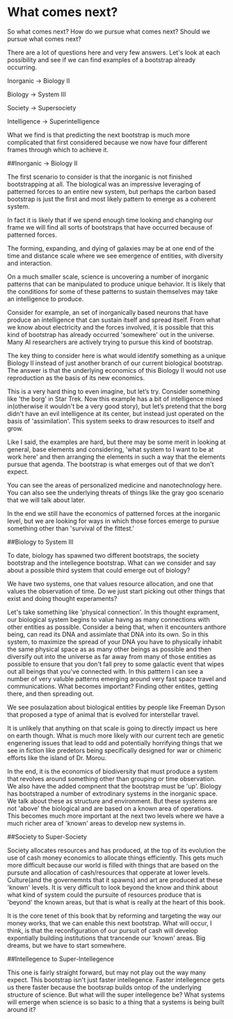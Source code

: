 # What comes next?

So what comes next?  How do we pursue what comes next?  Should we pursue what comes next?

There are a lot of questions here and very few answers.  Let's look at each possibility and see if we can find examples of a bootstrap already occurring.

Inorganic -> Biology II

Biology -> System III

Society -> Supersociety

Intelligence -> Superintelligence

What we find is that predicting the next bootstrap is much more complicated that first considered because we now have four different frames through which to achieve it.

##Inorganic -> Biology II

The first scenario to consider is that the inorganic is not finished bootstrapping at all. The biological was an impressive leveraging of patterned forces to an entire new system, but perhaps the carbon based bootstrap is just the first and most likely pattern to emerge as a coherent system.

In fact it is likely that if we spend enough time looking and changing our frame we will find all sorts of bootstraps that have occurred because of patterned forces.

The forming, expanding, and dying of galaxies may be at one end of the time and distance scale where we see emergence of entities, with diversity and interaction.

On a much smaller scale, science is uncovering a number of inorganic patterns that can be manipulated to produce unique behavior. It is likely that the conditions for some of these patterns to sustain themselves may take an intelligence to produce.

Consider for example, an set of inorganically based neurons that have produce an intelligence that can sustain itself and spread itself. From what we know about electricity and the forces involved, it is possible that this kind of bootstrap has already occurred 'somewhere' out in the universe. Many AI researchers are actively trying to pursue this kind of bootstrap.

The key thing to consider here is what would identify something as a unique Biology II instead of just another branch of our current biological bootstrap. The answer is that the underlying economics of this Biology II would not use reproduction as the basis of its new economics.

This is a very hard thing to even imagine, but let’s try. Consider something like 'the borg' in Star Trek. Now this example has a bit of intelligence mixed in(otherwise it wouldn't be a very good story), but let’s pretend that the borg didn't have an evil intelligence at its center, but instead just operated on the basis of 'assimilation'. This system seeks to draw resources to itself and grow.

Like I said, the examples are hard, but there may be some merit in looking at general, base elements and considering, 'what system to I want to be at work here' and then arranging the elements in such a way that the elements pursue that agenda. The bootstrap is what emerges out of that we don't expect.

You can see the areas of personalized medicine and nanotechnology here. You can also see the underlying threats of things like the gray goo scenario that we will talk about later.

In the end we still have the economics of patterned forces at the inorganic level, but we are looking for ways in which those forces emerge to pursue something other than 'survival of the fittest.'

##Biology to System III

To date, biology has spawned two different bootstraps, the society bootstrap and the intellegence bootstrap.  What can we consider and say about a possible third system that could emerge out of biology?

We have two systems, one that values resource allocation, and one that values the observation of time.  Do we just start picking out other things that exist and doing thought experaments?

Let's take something like 'physical connection'.  In this thought exprament, our biological system begins to value havng as many connections with other entities as possible.  Consider a being that, when it encounters anthore being, can read its DNA and assimlate that DNA into its own. So in this system, to maximize the spread of your DNA you have to physically inhabit the same physical space as as many other beings as possible and then diversify out into the universe as far away from many of those entities as possible to ensure that you don't fall prey to some galactic event that wipes out all beings that you've connected with.  In this patttern I can see a number of very valuble patterns emerging around very fast space travel and communications.  What becomes important?  Finding other entites, getting there, and then spreading out.

We see posulazation about biological entities by people like Freeman Dyson that proposed a type of animal that is evolved for interstellar travel.

It is unlikely that anything on that scale is going to directly impact us here on earth though.  What is much more likely with our current tech are genetic engenering issues that lead to odd and potentially horrifying things that we see in fiction like predetors being specifically designed for war or chimeric efforts like the island of Dr. Morou.

In the end, it is the economics of biodiversity that must produce a system that revolves around something other than grouping or time observation.  We also have the added compnent that the bootstrap must be 'up'.  Biology has bootstraped a number of extrodinary systems in the inorganic space. We talk about these as structure and environment.  But these systems are not 'above' the biological and are based on a known area of operations.  This becomes much more important at the next two levels where we have a much richer area of 'known' areas to develop new systems in.

##Society to Super-Society

Society allocates resources and has produced, at the top of its evolution the use of cash money economics to allocate things efficiently.  This gets much more difficult because our world is filled with things that are based on the pursute and allocation of cash/resources that opperate at lower levels.  Culture(and the governemnts that it spawns) and art are produced at these 'known' levels.  It is very difficult to look beyond the know and think about what kind of system could the pursuite of resources produce that is 'beyond' the known areas, but that is what is really at the heart of this book.

It is the core tenet of this book that by reforming and targeting the way our money works, that we can enable this next bootstrap.  What will occur, I think, is that the reconfiguration of our pursuit of cash will develop expontially building institutions that trancende our 'known' areas.  Big dreams, but we have to start somewhere.

##Intellegence to Super-Intellegence

This one is fairly straight forward, but may not play out the way many expect.  This bootstrap isn't just faster intellegence.  Faster intellegence gets us there faster because the bootsrap builds ontop of the underlying structure of science.  But what will the super intellegence be?  What systems will emerge when science is so basic to a thing that a  systems is being built around it?


